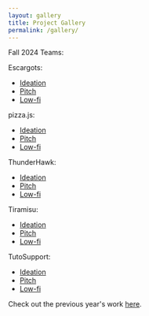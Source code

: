 ```yaml
---
layout: gallery
title: Project Gallery
permalink: /gallery/
---
```


Fall 2024 Teams:

Escargots:
* [Ideation](/DPM/escargots/DPM1/report.md)
* [Pitch](/DPM/escargots/DPM2/report.md)
* [Low-fi](/DPM/escargots/DPM3/report.md)

pizza.js:
* [Ideation](/DPM/pizzajs/DPM1/report.md)
* [Pitch](/DPM/pizzajs/DPM2/report.md)
* [Low-fi](/DPM/pizzajs/DPM3/report.md)

ThunderHawk:
* [Ideation](/DPM/thunderhawk/DPM1/report.md)
* [Pitch](/DPM/thunderhawk/DPM2/report.md)
* [Low-fi](/DPM/thunderhawk/DPM3/report.md)

Tiramisu:
* [Ideation](/DPM/tiramisu/DPM1/report.md)
* [Pitch](/DPM/tiramisu/DPM2/report.md)
* [Low-fi](/DPM/tiramisu/DPM3/report.md)

TutoSupport:
* [Ideation](/DPM/tutosupport/DPM1/report.md)
* [Pitch](/DPM/tutosupport/DPM2/report.md)
* [Low-fi](/DPM/tutosupport/DPM3/report.md)


Check out the previous year's work [here](https://social.kixlab.org/projects).

